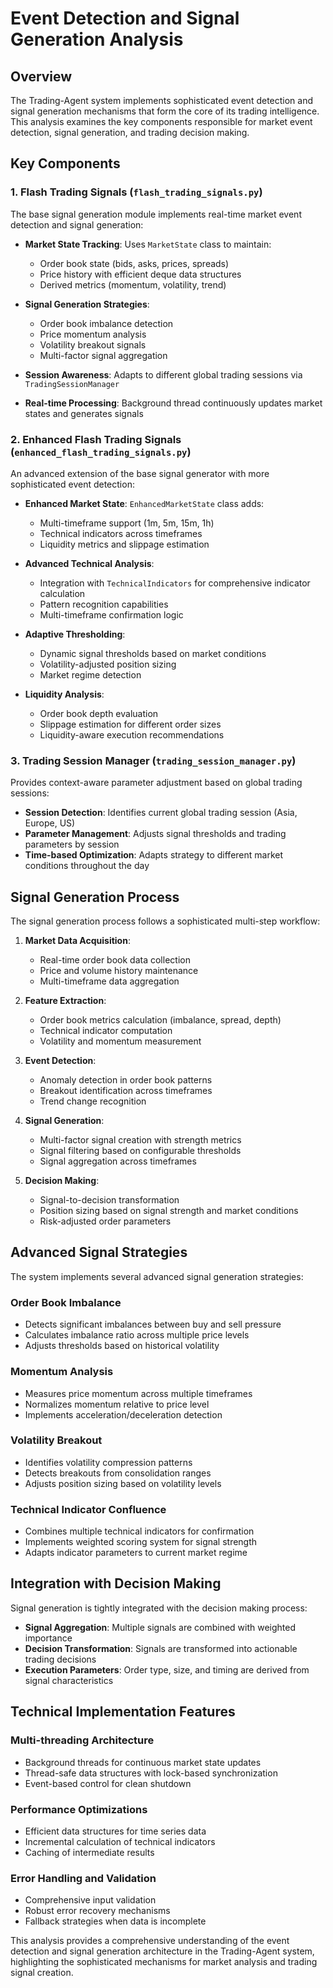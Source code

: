 # Event Detection and Signal Generation Analysis

## Overview

The Trading-Agent system implements sophisticated event detection and signal generation mechanisms that form the core of its trading intelligence. This analysis examines the key components responsible for market event detection, signal generation, and trading decision making.

## Key Components

### 1. Flash Trading Signals (`flash_trading_signals.py`)

The base signal generation module implements real-time market event detection and signal generation:

- **Market State Tracking**: Uses `MarketState` class to maintain:
  - Order book state (bids, asks, prices, spreads)
  - Price history with efficient deque data structures
  - Derived metrics (momentum, volatility, trend)

- **Signal Generation Strategies**:
  - Order book imbalance detection
  - Price momentum analysis
  - Volatility breakout signals
  - Multi-factor signal aggregation

- **Session Awareness**: Adapts to different global trading sessions via `TradingSessionManager`

- **Real-time Processing**: Background thread continuously updates market states and generates signals

### 2. Enhanced Flash Trading Signals (`enhanced_flash_trading_signals.py`)

An advanced extension of the base signal generator with more sophisticated event detection:

- **Enhanced Market State**: `EnhancedMarketState` class adds:
  - Multi-timeframe support (1m, 5m, 15m, 1h)
  - Technical indicators across timeframes
  - Liquidity metrics and slippage estimation

- **Advanced Technical Analysis**:
  - Integration with `TechnicalIndicators` for comprehensive indicator calculation
  - Pattern recognition capabilities
  - Multi-timeframe confirmation logic

- **Adaptive Thresholding**:
  - Dynamic signal thresholds based on market conditions
  - Volatility-adjusted position sizing
  - Market regime detection

- **Liquidity Analysis**:
  - Order book depth evaluation
  - Slippage estimation for different order sizes
  - Liquidity-aware execution recommendations

### 3. Trading Session Manager (`trading_session_manager.py`)

Provides context-aware parameter adjustment based on global trading sessions:

- **Session Detection**: Identifies current global trading session (Asia, Europe, US)
- **Parameter Management**: Adjusts signal thresholds and trading parameters by session
- **Time-based Optimization**: Adapts strategy to different market conditions throughout the day

## Signal Generation Process

The signal generation process follows a sophisticated multi-step workflow:

1. **Market Data Acquisition**:
   - Real-time order book data collection
   - Price and volume history maintenance
   - Multi-timeframe data aggregation

2. **Feature Extraction**:
   - Order book metrics calculation (imbalance, spread, depth)
   - Technical indicator computation
   - Volatility and momentum measurement

3. **Event Detection**:
   - Anomaly detection in order book patterns
   - Breakout identification across timeframes
   - Trend change recognition

4. **Signal Generation**:
   - Multi-factor signal creation with strength metrics
   - Signal filtering based on configurable thresholds
   - Signal aggregation across timeframes

5. **Decision Making**:
   - Signal-to-decision transformation
   - Position sizing based on signal strength and market conditions
   - Risk-adjusted order parameters

## Advanced Signal Strategies

The system implements several advanced signal generation strategies:

### Order Book Imbalance

- Detects significant imbalances between buy and sell pressure
- Calculates imbalance ratio across multiple price levels
- Adjusts thresholds based on historical volatility

### Momentum Analysis

- Measures price momentum across multiple timeframes
- Normalizes momentum relative to price level
- Implements acceleration/deceleration detection

### Volatility Breakout

- Identifies volatility compression patterns
- Detects breakouts from consolidation ranges
- Adjusts position sizing based on volatility levels

### Technical Indicator Confluence

- Combines multiple technical indicators for confirmation
- Implements weighted scoring system for signal strength
- Adapts indicator parameters to current market regime

## Integration with Decision Making

Signal generation is tightly integrated with the decision making process:

- **Signal Aggregation**: Multiple signals are combined with weighted importance
- **Decision Transformation**: Signals are transformed into actionable trading decisions
- **Execution Parameters**: Order type, size, and timing are derived from signal characteristics

## Technical Implementation Features

### Multi-threading Architecture

- Background threads for continuous market state updates
- Thread-safe data structures with lock-based synchronization
- Event-based control for clean shutdown

### Performance Optimizations

- Efficient data structures for time series data
- Incremental calculation of technical indicators
- Caching of intermediate results

### Error Handling and Validation

- Comprehensive input validation
- Robust error recovery mechanisms
- Fallback strategies when data is incomplete

This analysis provides a comprehensive understanding of the event detection and signal generation architecture in the Trading-Agent system, highlighting the sophisticated mechanisms for market analysis and trading signal creation.
